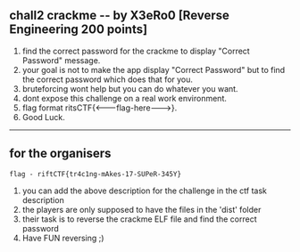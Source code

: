 ## chall2 crackme -- by X3eRo0 [Reverse Engineering 200 points]

1. find the correct password for the crackme to display "Correct Password" message.
2. your goal is not to make the app display "Correct Password" but to find the correct
password which does that for you.
3. bruteforcing wont help but you can do whatever you want.
4. dont expose this challenge on a real work environment.
5. flag format ritsCTF{<---flag-here--->}.
6. Good Luck. 

---
## for the organisers

```
flag - riftCTF{tr4c1ng-mAkes-17-SUPeR-345Y}
```

1. you can add the above description for the challenge in the ctf task description
2. the players are only supposed to have the files in the 'dist' folder
3. their task is to reverse the crackme ELF file and find the correct password
4. Have FUN reversing ;)